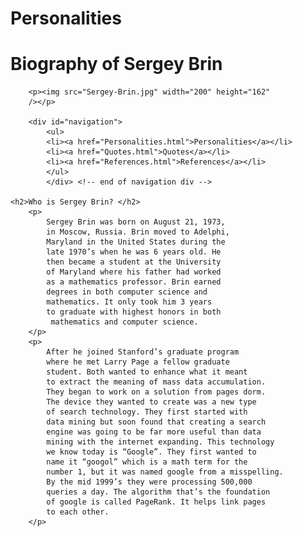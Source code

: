 # Personalities
<!DOCTYPE html>
<html lang="en">

 <head>
 <title>Biography of Sergey Brin</title>
 <meta charset="utf-8"/>
 </head>

 <body>
    <h1>Biography of Sergey Brin</h1>

        <p><img src="Sergey-Brin.jpg" width="200" height="162"
        /></p>

        <div id="navigation">
            <ul>
            <li><a href="Personalities.html">Personalities</a></li>
            <li><a href="Quotes.html">Quotes</a></li>
            <li><a href="References.html">References</a></li>
            </ul>
            </div> <!-- end of navigation div -->
    
    <h2>Who is Sergey Brin? </h2>
        <p>
            Sergey Brin was born on August 21, 1973,
            in Moscow, Russia. Brin moved to Adelphi,
            Maryland in the United States during the
            late 1970’s when he was 6 years old. He
            then became a student at the University
            of Maryland where his father had worked
            as a mathematics professor. Brin earned
            degrees in both computer science and
            mathematics. It only took him 3 years
            to graduate with highest honors in both
             mathematics and computer science.
        </p>
        <p>
            After he joined Stanford’s graduate program
            where he met Larry Page a fellow graduate 
            student. Both wanted to enhance what it meant
            to extract the meaning of mass data accumulation.
            They began to work on a solution from pages dorm.
            The device they wanted to create was a new type
            of search technology. They first started with
            data mining but soon found that creating a search
            engine was going to be far more useful than data
            mining with the internet expanding. This technology
            we know today is “Google”. They first wanted to
            name it “googol” which is a math term for the 
            number 1, but it was named google from a misspelling.
            By the mid 1999’s they were processing 500,000 
            queries a day. The algorithm that’s the foundation
            of google is called PageRank. It helps link pages
            to each other.
        </p>

 </body>
</html> 
